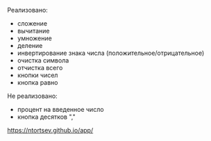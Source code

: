 Реализовано:
  - сложение
  - вычитание
  - умножение
  - деление
  - инвертирование знака числа (положительное/отрицательное)
  - очистка символа
  - отчистка всего
  - кнопки чисел
  - кнопка равно

Не реализовано:
  - процент на введенное число
  - кнопка десятков ","
  
  
  https://ntortsev.github.io/app/
